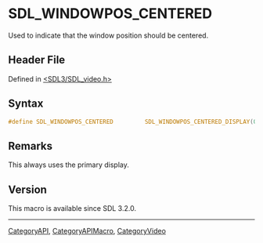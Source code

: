 # SDL_WINDOWPOS_CENTERED

Used to indicate that the window position should be centered.

## Header File

Defined in [<SDL3/SDL_video.h>](https://github.com/libsdl-org/SDL/blob/main/include/SDL3/SDL_video.h)

## Syntax

```c
#define SDL_WINDOWPOS_CENTERED         SDL_WINDOWPOS_CENTERED_DISPLAY(0)
```

## Remarks

This always uses the primary display.

## Version

This macro is available since SDL 3.2.0.





----
[CategoryAPI](CategoryAPI), [CategoryAPIMacro](CategoryAPIMacro), [CategoryVideo](CategoryVideo)

